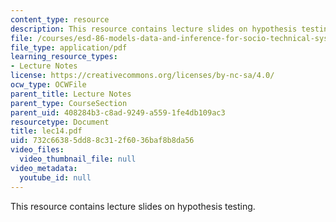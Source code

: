 ```yaml
---
content_type: resource
description: This resource contains lecture slides on hypothesis testing.
file: /courses/esd-86-models-data-and-inference-for-socio-technical-systems-spring-2007/732c66385dd88c312f6036baf8b8da56_lec14.pdf
file_type: application/pdf
learning_resource_types:
- Lecture Notes
license: https://creativecommons.org/licenses/by-nc-sa/4.0/
ocw_type: OCWFile
parent_title: Lecture Notes
parent_type: CourseSection
parent_uid: 408284b3-c8ad-9249-a559-1fe4db109ac3
resourcetype: Document
title: lec14.pdf
uid: 732c6638-5dd8-8c31-2f60-36baf8b8da56
video_files:
  video_thumbnail_file: null
video_metadata:
  youtube_id: null
---
```

This resource contains lecture slides on hypothesis testing.